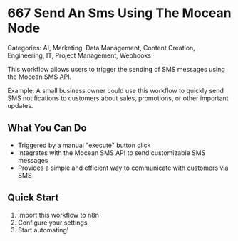 # 667 Send An Sms Using The Mocean Node

Categories: AI, Marketing, Data Management, Content Creation, Engineering, IT, Project Management, Webhooks

This workflow allows users to trigger the sending of SMS messages using the Mocean SMS API.

Example: A small business owner could use this workflow to quickly send SMS notifications to customers about sales, promotions, or other important updates.

## What You Can Do
- Triggered by a manual "execute" button click
- Integrates with the Mocean SMS API to send customizable SMS messages
- Provides a simple and efficient way to communicate with customers via SMS

## Quick Start
1. Import this workflow to n8n
2. Configure your settings
3. Start automating!


